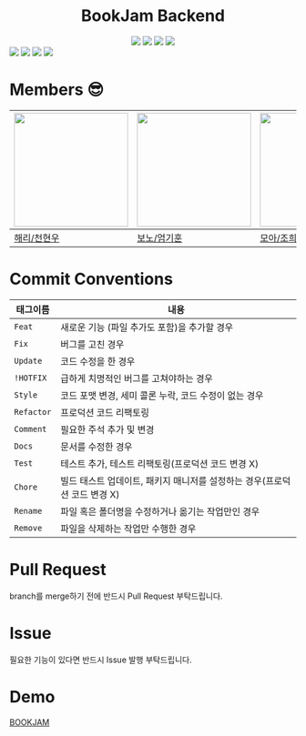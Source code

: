 <h1 align="center">BookJam Backend</h1>
<div align="center">
<img src="https://img.shields.io/badge/Node.js-339933?style=flat-square&logo=Node.js&logoColor=white"/>
<img src="https://img.shields.io/badge/Express-000000?style=flat-square&logo=express&logoColor=white"/>
<img src="https://img.shields.io/badge/MySQL-4479A1?style=flat-square&logo=MySQL&logoColor=white"/>
<img src="https://img.shields.io/github/actions/workflow/status/BookJamm/BE/ci.yml?style=flat-sqaure"/>
</div>

<img src="https://github.com/ranunclulus/BOOKJAM/assets/87214089/0c9f8a9d-7d62-4fe5-8a7b-e8db51328299"/>
<img src="https://github.com/ranunclulus/BOOKJAM/assets/87214089/2ced0939-78b9-4b05-8a91-c6aedcaf680e"/>
<img src="https://github.com/ranunclulus/BOOKJAM/assets/87214089/859b9d43-e0a0-405d-8142-30dccd6ecff5"/>
<img src="https://github.com/ranunclulus/BOOKJAM/assets/87214089/d9154ed9-76cc-4066-9d82-2e8bd9b88ab6"/>


# Members 😎
| <img width="200px" src="https://avatars.githubusercontent.com/u/76639211?v=4"/> | <img width="200px" src="https://avatars.githubusercontent.com/u/52905679?v=4"/> | <img width="200px" src="https://avatars.githubusercontent.com/u/87214089?v=4" /> |
|--|--|--|
| [해리/천현우](https://github.com/eomgerm) |[보노/엄기훈](https://github.com/eomgerm)|[모아/조희수](https://github.com/ranunclulus)|

# Commit Conventions
| 태그이름   | 내용                                                                      |
| ---------- | ------------------------------------------------------------------------- |
| `Feat`     | 새로운 기능 (파일 추가도 포함)을 추가할 경우                              |
| `Fix `     | 버그를 고친 경우                                                          |
| `Update`   | 코드 수정을 한 경우                                                       |
| `!HOTFIX`  | 급하게 치명적인 버그를 고쳐야하는 경우                                    |
| `Style`    | 코드 포맷 변경, 세미 콜론 누락, 코드 수정이 없는 경우                     |
| `Refactor` | 프로덕션 코드 리팩토링                                                    |
| `Comment`  | 필요한 주석 추가 및 변경                                                  |
| `Docs`     | 문서를 수정한 경우                                                        |
| `Test`     | 테스트 추가, 테스트 리팩토링(프로덕션 코드 변경 X)                        |
| `Chore`    | 빌드 태스트 업데이트, 패키지 매니저를 설정하는 경우(프로덕션 코드 변경 X) |
| `Rename`   | 파일 혹은 폴더명을 수정하거나 옮기는 작업만인 경우                        |
| `Remove`   | 파일을 삭제하는 작업만 수행한 경우                                        |

# Pull Request
branch를 merge하기 전에 반드시 Pull Request 부탁드립니다.

# Issue
필요한 기능이 있다면 반드시 Issue 발행 부탁드립니다.
# Demo
[BOOKJAM](https://www.youtube.com/watch?v=T5OUYJKushs)
